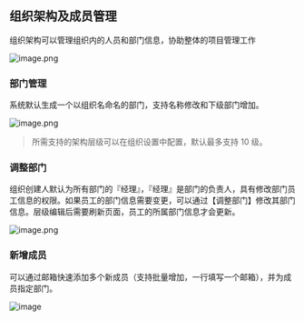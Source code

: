 ## 组织架构及成员管理

组织架构可以管理组织内的人员和部门信息，协助整体的项目管理工作

![image.png](../../../staic/img/操作指南/组织管理/组织架构及成员管理/image_4a9181e.png)

### 部门管理

系统默认生成一个以组织名命名的部门，支持名称修改和下级部门增加。

![image.png](../../../staic/img/操作指南/组织管理/组织架构及成员管理/image_aae81d2.png)

> 所需支持的架构层级可以在组织设置中配置，默认最多支持 10 级。

### 调整部门

组织创建人默认为所有部门的『经理』，『经理』是部门的负责人，具有修改部门员工信息的权限。如果员工的部门信息需要变更，可以通过【调整部门】修改其部门信息。层级编辑后需要刷新页面，员工的所属部门信息才会更新。

![image.png](../../../staic/img/操作指南/组织管理/组织架构及成员管理/image_bbdcc09.png)

### 新增成员

可以通过邮箱快速添加多个新成员（支持批量增加，一行填写一个邮箱），并为成员指定部门。

![image](../../../staic/img/操作指南/组织管理/组织架构及成员管理/cb399efe526a7a7a63950c2cfeda5019.png)
